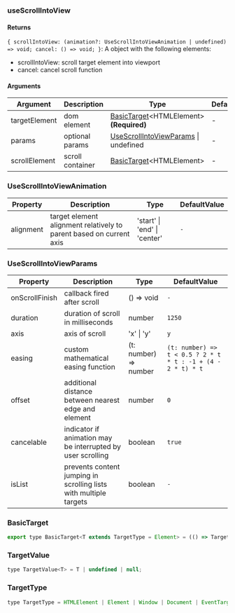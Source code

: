### useScrollIntoView

#### Returns
`{ scrollIntoView: (animation?: UseScrollIntoViewAnimation | undefined) => void; cancel: () => void; }`: A object with the following elements:
- scrollIntoView: scroll target element into viewport
- cancel: cancel scroll function

#### Arguments
|Argument|Description|Type|DefaultValue|
|---|---|---|---|
|targetElement|dom element|[BasicTarget](#basictarget)&lt;HTMLElement&gt;  **(Required)**|-|
|params|optional params|[UseScrollIntoViewParams](#usescrollintoviewparams) \| undefined |-|
|scrollElement|scroll container|[BasicTarget](#basictarget)&lt;HTMLElement&gt; |-|

### UseScrollIntoViewAnimation

|Property|Description|Type|DefaultValue|
|---|---|---|---|
|alignment|target element alignment relatively to parent based on current axis|'start' \| 'end' \| 'center' |`-`|

### UseScrollIntoViewParams

|Property|Description|Type|DefaultValue|
|---|---|---|---|
|onScrollFinish|callback fired after scroll|() => void |`-`|
|duration|duration of scroll in milliseconds|number |`1250`|
|axis|axis of scroll|'x' \| 'y' |`y`|
|easing|custom mathematical easing function|(t: number) => number |`(t: number) => t < 0.5 ? 2 * t * t : -1 + (4 - 2 * t) * t`|
|offset|additional distance between nearest edge and element|number |`0`|
|cancelable|indicator if animation may be interrupted by user scrolling|boolean |`true`|
|isList|prevents content jumping in scrolling lists with multiple targets|boolean |`-`|

### BasicTarget

```js
export type BasicTarget<T extends TargetType = Element> = (() => TargetValue<T>) | TargetValue<T> | MutableRefObject<TargetValue<T>>;
```

### TargetValue

```js
type TargetValue<T> = T | undefined | null;
```

### TargetType

```js
type TargetType = HTMLElement | Element | Window | Document | EventTarget;
```